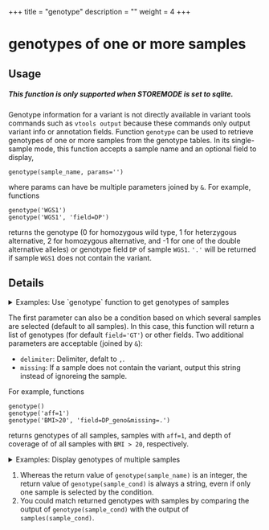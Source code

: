 +++
title = "genotype"
description = ""
weight = 4
+++


# genotypes of one or more samples 



## Usage

##### This function is only supported when STOREMODE is set to sqlite. 

Genotype information for a variant is not directly available in variant tools commands such as `vtools output` because these commands only output variant info or annotation fields. Function `genotype` can be used to retrieve genotypes of one or more samples from the genotype tables. In its single-sample mode, this function accepts a sample name and an optional field to display, 



    genotype(sample_name, params='')
    

where params can have be multiple parameters joined by `&`. For example, functions 



    genotype('WGS1')
    genotype('WGS1', 'field=DP')
    

returns the genotype (0 for homozygous wild type, 1 for heterzygous alternative, 2 for homozygous alternative, and -1 for one of the double alternative alleles) or genotype field `DP` of sample `WGS1`. `'.'` will be returned if sample `WGS1` does not contain the variant. 



## Details

<details><summary> Examples: Use `genotype` function to get genotypes of samples</summary> 

Let us get a simple project and name the samples properly 

    % vtools admin --load_snapshot vt_simple
    % vtools admin --rename_samples "filename='V2.vcf'" SAMP2
    % vtools admin --rename_samples "filename='V3.vcf'" SAMP3
    % vtools show samples
    

    sample_name	filename
    SAMP1      	V1.vcf
    SAMP2      	V2.vcf
    SAMP3      	V3.vcf
    

There are about 1000 genotypes in three samples: 



    % vtools show genotypes
    

    sample_name	filename	num_genotypes	sample_genotype_fields
    SAMP1      	V1.vcf  	989          	GT
    SAMP2      	V2.vcf  	990          	GT
    SAMP3      	V3.vcf  	988          	GT
    

Now, in addition to the variant inforation, we would like to see the genotype of variants in sample `SAMP1` 



    % vtools output variant chr pos ref alt "genotype('SAMP1')" -l 10
    

    1	4540 	G	A	1
    1	5683 	G	T	1
    1	5966 	T	G	1
    1	6241 	T	C	1
    1	9992 	C	T	1
    1	9993 	G	A	1
    1	10007	G	A	1
    1	10098	G	A	2
    1	14775	G	A	2
    1	16862	A	G	2
    

The `genotype` can also be used to select variants. For example, the following command select variants when their genotypes in `SAMP1` is heterzygous. When we output genotypes of these variants in two samples, some of them are not available in `SAMP2` and are displayed as missing (`.`). 



    % vtools select variant "genotype('SAMP1')=1" --output chr pos ref alt \
        "genotype('SAMP1')" "genotype('SAMP2')" -l 10
    

    1	4540 	G	A	1	.
    1	5683 	G	T	1	.
    1	5966 	T	G	1	1
    1	6241 	T	C	1	.
    1	9992 	C	T	1	.
    1	9993 	G	A	1	.
    1	10007	G	A	1	1
    1	20723	G	C	1	1
    1	29539	C	T	1	.
    1	39161	T	C	1	.
    

In addition to genotype, you can use the `genotype()` funciton to display other genotype info fields (c.f. `vtools show genotypes`, for example, for a project with genotype info field `DP_geno`, we can specify name of the genotype info field as a second parameter: 



    % vtools init genotype -f
    % vtools import CEU.vcf.gz --geno_info DP_geno --build hg18
    % vtools output variant chr pos ref alt "genotype('NA12874')" "genotype('NA12874', 'field=DP_geno')" -l 10
    

    1	533  	G	C	1	9
    1	41342	T	A	0	3
    1	41791	G	A	0	2
    1	44449	T	C	0	0
    1	44539	C	T	0	0
    1	44571	G	C	0	0
    1	45162	C	T	0	1
    1	52066	T	C	1	3
    1	53534	G	A	0	0
    1	75891	T	C	0	0
    

</details>

The first parameter can also be a condition based on which several samples are selected (default to all samples). In this case, this function will return a list of genotypes (for default `field='GT'`) or other fields. Two additional parameters are acceptable (joined by `&`): 



*   `delimiter`: Delimiter, defalt to `,`. 
*   `missing`: If a sample does not contain the variant, output this string instead of ignoreing the sample. 

For example, functions 



    genotype()
    genotype('aff=1')
    genotype('BMI>20', 'field=DP_geno&missing=.')
    

returns genotypes of all samples, samples with `aff=1`, and depth of coverage of of all samples with `BMI > 20`, respectively. 

<details><summary> Examples: Display genotypes of multiple samples</summary> It is straightforward to list genotypes of all samples that contain the variant: 



    % vtools init genotype -f
    % vtools admin --load_snapshot vt_simple
    % vtools import CEU.vcf.gz --geno_info DP_geno --build hg18
    % vtools remove genotypes 'GT=0'
    % vtools output variant chr pos ref alt "genotype()"  -l 10
    

    1	533  	G	C	1,1,1,1,1,1
    1	41342	T	A	1,1,1,1,1,1,1,1,1,1,1,2,1,1,1,1,2,1,1,1,1,1,2,1,1,1
    1	41791	G	A	1,1,1,1,1
    1	44449	T	C	1,1
    1	44539	C	T	1,1
    1	44571	G	C	1,1,1,1,1,1,1
    1	45162	C	T	1,2,1,1,1,1,2,1,1,1,1,2,1,1,1,2
    1	52066	T	C	1,1,1,1,1,2,1,1,1,1,1,1,1,1,1,1,1
    1	53534	G	A	1,1,1,1,1,1,1,1,1,1,1,1,1,1,1,1,1,1
    1	75891	T	C	2,1,2,1,1,1,2,1
    

If you would like to limit the samples, you can pass a condition (c.f. `vtools show samples`) 



    % vtools phenotype --from_file phenotype.txt
    % vtools output variant chr pos ref alt "genotype('BMI>24')"  -l 10
    

    1	533  	G	C	.
    1	41342	T	A	1,1
    1	41791	G	A	1
    1	44449	T	C	.
    1	44539	C	T	.
    1	44571	G	C	1,1,1
    1	45162	C	T	1
    1	52066	T	C	1,1
    1	53534	G	A	1
    1	75891	T	C	2
    

If you need to know which samples have these genotypes, you can use function `samples()` with the same condition. 

    % vtools output variant chr pos ref alt "samples('BMI>24')"  -l 10
    

    1	533  	G	C	.
    1	41342	T	A	NA11918,NA12814
    1	41791	G	A	NA11918
    1	44449	T	C	.
    1	44539	C	T	.
    1	44571	G	C	NA12003,NA12287,NA12751
    1	45162	C	T	NA12814
    1	52066	T	C	NA12003,NA12751
    1	53534	G	A	NA12287
    1	75891	T	C	NA12814
    

Using strings inside the condition is bit tricky because you need to use backslash to pass condition `sex='F'` to the `genotype` function in the following example: 



    % vtools output variant chr pos ref alt "genotype('sex=\'F\'')"  -l 10
    

    1	533  	G	C	1,1,1,1
    1	41342	T	A	1,1,1,1,1,1,1,1,2,1,1,1,1,1
    1	41791	G	A	1,1,1
    1	44449	T	C	1,1
    1	44539	C	T	1,1
    1	44571	G	C	1,1,1,1,1
    1	45162	C	T	1,2,1,1,2,1,1,1,1,1
    1	52066	T	C	1,1,1,1,1,1,1,1,1
    1	53534	G	A	1,1,1,1,1,1,1,1,1,1,1,1,1,1
    1	75891	T	C	2,1,2,1,2
    

Finally, if you would like to view values of other genotype info fields (c.f. `vtools show genotypes`), or using alternative delimiters, you can 



    % vtools output variant chr pos ref alt "genotype('BMI>23', 'field=DP_geno&d=\t&missing=.')"  -l 10
    

    1	533  	G	C	.	.	.	.	.	.	.	.	.	.
    1	41342	T	A	.	1	4	3	.	.	.	.	0	9
    1	41791	G	A	.	2	.	.	.	.	.	.	.	.
    1	44449	T	C	.	.	.	.	.	.	.	.	.	.
    1	44539	C	T	.	.	.	.	.	.	.	.	.	.
    1	44571	G	C	.	.	.	.	1	1	4	1	.	.
    1	45162	C	T	4	.	.	.	.	.	.	.	.	7
    1	52066	T	C	.	.	3	.	1	.	.	1	.	.
    1	53534	G	A	5	.	.	.	.	.	5	.	.	.
    1	75891	T	C	.	.	.	.	.	.	.	.	.	6
    

</details>



1.  Whereas the return value of `genotype(sample_name)` is an integer, the return value of `genotype(sample_cond)` is always a string, evern if only one sample is selected by the condition. 
2.  You could match returned genotypes with samples by comparing the output of `genotype(sample_cond)` with the output of `samples(sample_cond)`.
